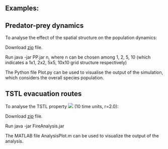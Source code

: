 
## Examples: <br />

## Predator-prey dynamics <br />

To analyse the effect of the spatial structure on the population dynamics:

Download [zip](https://github.com/LudovicaLV/PredatorPrey/releases/download/V0.1beta/PP.zip) file.

Run java -jar PP.jar n, where n can be chosen among 1, 2, 5, 10 (which indicates a 1x1, 2x2, 5x5, 10x10 grid structure respectively)

The Python file Plot.py can be used to visualise the output of the simulation, which considers the overall species population.

## TSTL evacuation routes <br />

To analyse the TSTL property <img src="http://latex.codecogs.com/svg.latex?\psi_{safe}"> (10 time units, r=2.0): 

Download [zip](https://github.com/LudovicaLV/EvacuationRoutes_Analysis/releases/download/V0.1beta/Fire2.zip) file. 

Run java -jar FireAnalysis.jar 

The MATLAB file AnalysisPlot.m can be used to visualize the output of the analysis.

